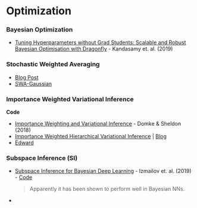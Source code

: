 # Optimization

### Bayesian Optimization

* [Tuning Hyperparameters without Grad Students: Scalable and Robust Bayesian Optimisation with Dragonfly](https://arxiv.org/abs/1903.06694) - Kandasamy et. al. (2019)

### Stochastic Weighted Averaging

* [Blog Post](https://pytorch.org/blog/stochastic-weight-averaging-in-pytorch/)
* [SWA-Gaussian](https://github.com/wjmaddox/swa_gaussian)


### Importance Weighted Variational Inference


**Code**

* [Importance Weighting and Variational Inference](https://arxiv.org/pdf/1808.09034.pdf) - Domke & Sheldon (2018)
* [Importance Weighted Hierarchical Variational Inference](https://arxiv.org/abs/1905.03290) | [Blog](http://artem.sobolev.name/posts/2019-05-10-importance-weighted-hierarchical-variational-inference.html)
* [Edward](https://github.com/blei-lab/edward/blob/master/examples/iwvi.py)

### Subspace Inference (SI)

* [Subspace Inference for Bayesian Deep Learning](https://arxiv.org/abs/1907.07504) - Izmailov et. al. (2019) - [Code](https://github.com/wjmaddox/drbayes)
  > Apparently it has been shown to perform well in Bayesian NNs.
* 